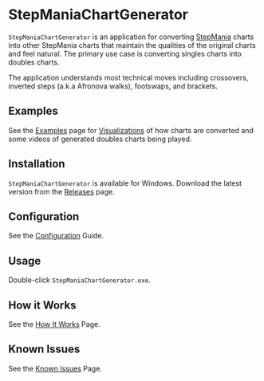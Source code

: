 # StepManiaChartGenerator
`StepManiaChartGenerator` is an application for converting [StepMania](https://www.stepmania.com/) charts into other StepMania charts that maintain the qualities of the original charts and feel natural. The primary use case is converting singles charts into doubles charts.

The application understands most technical moves including crossovers, inverted steps (a.k.a Afronova walks), footswaps, and brackets.

## Examples
See the [Examples](docs/Examples.md) page for [Visualizations](docs/Visualizations.md) of how charts are converted and some videos of generated doubles charts being played.

## Installation
`StepManiaChartGenerator` is available for Windows. Download the latest version from the [Releases](https://github.com/PerryAsleep/Fumen/releases) page.

## Configuration
See the [Configuration](docs/Config.md) Guide.

## Usage
Double-click `StepManiaChartGenerator.exe`.

## How it Works
See the [How It Works](docs/HowItWorks.md) Page.

## Known Issues
See the [Known Issues](docs/KnownIssues.md) Page.